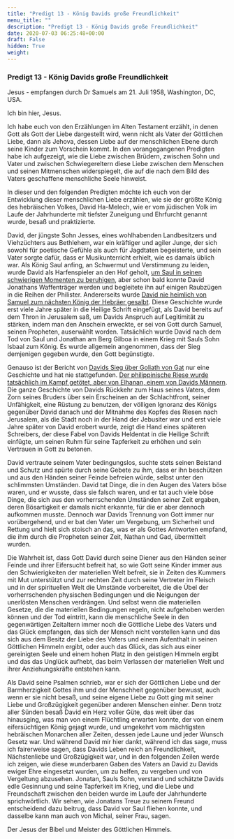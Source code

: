 ```yaml
---
title: "Predigt 13 - König Davids große Freundlichkeit"
menu_title: ""
description: "Predigt 13 - König Davids große Freundlichkeit"
date: 2020-07-03 06:25:48+00:00
draft: False
hidden: True
weight:
---
```

### Predigt 13 - König Davids große Freundlichkeit

Jesus - empfangen durch Dr Samuels am 21. Juli 1958, Washington, DC, USA.

Ich bin hier, Jesus.

Ich habe euch von den Erzählungen im Alten Testament erzählt, in denen Gott als Gott der Liebe dargestellt wird, wenn nicht als Vater der Göttlichen Liebe, dann als Jehova, dessen Liebe auf der menschlichen Ebene durch seine Kinder zum Vorschein kommt. In den vorangegangenen Predigten habe ich aufgezeigt, wie die Liebe zwischen Brüdern, zwischen Sohn und Vater und zwischen Schwiegereltern diese Liebe zwischen dem Menschen und seinen Mitmenschen widerspiegelt, die auf die nach dem Bild des Vaters geschaffene menschliche Seele hinweist.

In dieser und den folgenden Predigten möchte ich euch von der Entwicklung dieser menschlichen Liebe erzählen, wie sie der größte König des hebräischen Volkes, David Ha-Melech, wie er vom jüdischen Volk im Laufe der Jahrhunderte mit tiefster Zuneigung und Ehrfurcht genannt wurde, besaß und praktizierte.

David, der jüngste Sohn Jesses, eines wohlhabenden Landbesitzers und Viehzüchters aus Bethlehem, war ein kräftiger und agiler Junge, der sich sowohl für poetische Gefühle als auch für Jagdtaten begeisterte, und sein Vater sorgte dafür, dass er Musikunterricht erhielt, wie es damals üblich war. Als König Saul anfing, an Schwermut und Verstimmung zu leiden, wurde David als Harfenspieler an den Hof geholt, [um Saul in seinen schwierigen Momenten zu beruhigen](https://www.schlachterbibel.de/de/bibel/1_samuel/16/18?hl=1#hl), aber schon bald konnte David Jonathans Waffenträger werden und begleitete ihn auf einigen Raubzügen in die Reihen der Philister. Andererseits wurde [David nie heimlich von Samuel zum nächsten König der Hebräer gesalbt](https://www.schlachterbibel.de/de/bibel/1_samuel/16/13?hl=1#hl). Diese Geschichte wurde erst viele Jahre später in die Heilige Schrift eingefügt, als David bereits auf dem Thron in Jerusalem saß, um Davids Anspruch auf Legitimität zu stärken, indem man den Anschein erweckte, er sei von Gott durch Samuel, seinen Propheten, auserwählt worden. Tatsächlich wurde David nach dem Tod von Saul und Jonathan am Berg Gilboa in einem Krieg mit Sauls Sohn Isbaal zum König. Es wurde allgemein angenommen, dass der Sieg demjenigen gegeben wurde, den Gott begünstigte.

Genauso ist der Bericht von [Davids Sieg über Goliath von Gat](https://www.schlachterbibel.de/de/bibel/1_samuel/17/1?hl=1#hl) nur eine Geschichte und hat nie stattgefunden. [Der philippinische Riese wurde tatsächlich im Kampf getötet, aber von Elhanan, einem von Davids Männern](https://www.schlachterbibel.de/de/bibel/2_samuel/20/9?hl=1#hl). Die ganze Geschichte von Davids Rückkehr zum Haus seines Vaters, dem Zorn seines Bruders über sein Erscheinen an der Schlachtfront, seiner Unfähigkeit, eine Rüstung zu benutzen, der völligen Ignoranz des Königs gegenüber David danach und der Mitnahme des Kopfes des Riesen nach Jerusalem, als die Stadt noch in der Hand der Jebusiter war und erst viele Jahre später von David erobert wurde, zeigt die Hand eines späteren Schreibers, der diese Fabel von Davids Heldentat in die Heilige Schrift einfügte, um seinen Ruhm für seine Tapferkeit zu erhöhen und sein Vertrauen in Gott zu betonen.

David vertraute seinem Vater bedingungslos, suchte stets seinen Beistand und Schutz und spürte durch seine Gebete zu ihm, dass er ihn beschützen und aus den Händen seiner Feinde befreien würde, selbst unter den schlimmsten Umständen. David tat Dinge, die in den Augen des Vaters böse waren, und er wusste, dass sie falsch waren, und er tat auch viele böse Dinge, die sich aus den vorherrschenden Umständen seiner Zeit ergaben, deren Bösartigkeit er damals nicht erkannte, für die er aber dennoch aufkommen musste. Dennoch war Davids Trennung von Gott immer nur vorübergehend, und er bat den Vater um Vergebung, um Sicherheit und Rettung und hielt sich stoisch an das, was er als Gottes Antworten empfand, die ihm durch die Propheten seiner Zeit, Nathan und Gad, übermittelt wurden.

Die Wahrheit ist, dass Gott David durch seine Diener aus den Händen seiner Feinde und ihrer Eifersucht befreit hat, so wie Gott seine Kinder immer aus den Schwierigkeiten der materiellen Welt befreit, sie in Zeiten des Kummers mit Mut unterstützt und zur rechten Zeit durch seine Vertreter im Fleisch und in der spirituellen Welt die Umstände vorbereitet, die die Übel der vorherrschenden physischen Bedingungen und die Neigungen der unerlösten Menschen verdrängen. Und selbst wenn die materiellen Gesetze, die die materiellen Bedingungen regeln, nicht aufgehoben werden können und der Tod eintritt, kann die menschliche Seele in den gegenwärtigen Zeitaltern immer noch die Göttliche Liebe des Vaters und das Glück empfangen, das sich der Mensch nicht vorstellen kann und das sich aus dem Besitz der Liebe des Vaters und einem Aufenthalt in seinen Göttlichen Himmeln ergibt, oder auch das Glück, das sich aus einer gereinigten Seele und einem hohen Platz in den geistigen Himmeln ergibt und das das Unglück aufhebt, das beim Verlassen der materiellen Welt und ihrer Anziehungskräfte entstehen kann.

Als David seine Psalmen schrieb, war er sich der Göttlichen Liebe und der Barmherzigkeit Gottes ihm und der Menschheit gegenüber bewusst, auch wenn er sie nicht besaß, und seine eigene Liebe zu Gott ging mit seiner Liebe und Großzügigkeit gegenüber anderen Menschen einher. Denn trotz aller Sünden besaß David ein Herz voller Güte, das weit über das hinausging, was man von einem Flüchtling erwarten konnte, der von einem eifersüchtigen König gejagt wurde, und umgekehrt vom mächtigsten hebräischen Monarchen aller Zeiten, dessen jede Laune und jeder Wunsch Gesetz war. Und während David mir hier dankt, während ich das sage, muss ich fairerweise sagen, dass Davids Leben reich an Freundlichkeit, Nächstenliebe und Großzügigkeit war, und in den folgenden Zeilen werde ich zeigen, wie diese wunderbaren Gaben des Vaters an David zu Davids ewiger Ehre eingesetzt wurden, um zu helfen, zu vergeben und von Vergeltung abzusehen. Jonatan, Sauls Sohn, verstand und schätzte Davids edle Gesinnung und seine Tapferkeit im Krieg, und die Liebe und Freundschaft zwischen den beiden wurde im Laufe der Jahrhunderte sprichwörtlich. Wir sehen, wie Jonatans Treue zu seinem Freund entscheidend dazu beitrug, dass David vor Saul fliehen konnte, und dasselbe kann man auch von Michal, seiner Frau, sagen.

Der Jesus der Bibel und Meister des Göttlichen Himmels.
